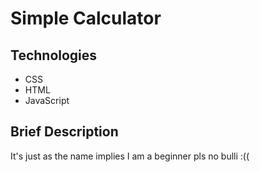 # Simple Calculator

## Technologies

- CSS
- HTML
- JavaScript

## Brief Description

It's just as the name implies I am a beginner pls no bulli :((
